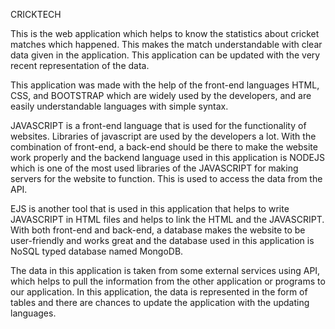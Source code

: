 CRICKTECH


This is the web application which helps to know the statistics about cricket matches which happened. This makes the match understandable with clear data given in the application. This application can be updated with the very recent representation of the data.


This application was made with the help of the front-end languages HTML, CSS, and BOOTSTRAP which are widely used by the developers, and are easily understandable languages with simple syntax.

JAVASCRIPT is a front-end language that is used for the functionality of websites. Libraries of javascript are used by the developers a lot. With the combination of front-end, a back-end should be there to make the website work properly and the backend language used in this application is NODEJS which is one of the most used libraries of the JAVASCRIPT for making servers for the website to function. This is used to access the data from the API.


EJS is another tool that is used in this application that helps to write JAVASCRIPT in HTML files and helps to link the HTML and the JAVASCRIPT. With both front-end and back-end, a database makes the website to be user-friendly and works great and the database used in this application is NoSQL typed database named MongoDB.


The data in this application is taken from some external services using API, which helps to pull the information from the other application or programs to our application. In this application, the data is represented in the form of tables and there are chances to update the application with the updating languages.
